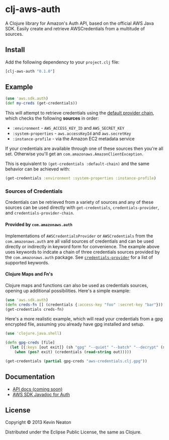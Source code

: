 # clj-aws-auth

A Clojure library for Amazon's Auth API, based on the official AWS Java
SDK. Easily create and retrieve AWSCredentials from a multitude of sources.

## Install

Add the following dependency to your `project.clj` file:

```clojure
[clj-aws-auth "0.1.0"]
```

## Example

```clojure
(use 'aws.sdk.auth)
(def my-creds (get-credentials))
```

This will attempt to retrieve credentials using the [default provider chain][0],
which checks the following __sources__ in order:

* `:environment`       - `AWS_ACCESS_KEY_ID` and `AWS_SECRET_KEY`
* `:system-properties` - `aws.accessKeyId` and `aws.secretKey`
* `:instance-profile`  - via the Amazon EC2 metadata service

If your credentials are available through one of these sources then you're all
set. Otherwise you'll get an `com.amazonaws.AmazonClientException`.

This is equivalent to `(get-credentials :default-chain)` and the same behavior
can be achieved with:

```clojure
(get-credentials :environment :system-properties :instance-profile)
```

### Sources of Credentials

Credentials can be retrieved from a variety of sources and any of these sources
can be used directly with `get-credentials`, `credentials-provider`, and
`credentials-provider-chain`.

#### Provided by `com.amazonaws.auth`

Implementations of `AWSCredentialsProvider` or `AWSCredentials` from the
`com.amazonaws.auth` are all valid sources of credentials and can be used
directly or indirectly in keyword form for convenience. The example above uses
keywords to indcate a chain of three credentials sources provided by the
`com.amazonaws.auth` package. See [`credentials-provider`][1] for a list of
supported keywords.

#### Clojure Maps and Fn's

Clojure maps and functions can also be used as credentials sources, opening up
additional possibilities. Here's a simple example:

```clojure
(use 'aws.sdk.auth)
(defn creds-fn [] (credentials {:access-key "foo" :secret-key "bar"}))
(get-credentials creds-fn)
```

Here's a more realistic example, which will read your credentials from a gpg
encrypted file, assuming you already have gpg installed and setup.

```clojure
(use 'clojure.java.shell)

(defn gpg-creds [file]
  (let [{:keys [out exit]} (sh "gpg" "--quiet" "--batch" "--decrypt" (str file))]
    (when (pos? exit) (credentials (read-string out)))))

(get-credentials (partial gpg-creds "aws-credentials.clj.gpg"))
```

## Documentation

* [API docs (coming soon)][2]
* [AWS SDK Javadoc for Auth][3]

## License

Copyright © 2013 Kevin Neaton

Distributed under the Eclipse Public License, the same as Clojure.

[0]: http://docs.aws.amazon.com/AWSJavaSDK/latest/javadoc/com/amazonaws/auth/DefaultAWSCredentialsProviderChain.html
[1]: http://neatonk.github.com/clj-aws-auth/aws.sdk.auth.html#var-credentials-provider
[2]: http://neatonk.github.com/clj-aws-auth/aws.sdk.auth.html
[3]: http://docs.aws.amazon.com/AWSJavaSDK/latest/javadoc/com/amazonaws/auth/package-summary.html

